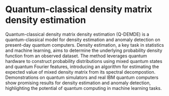 # Quantum-classical density matrix density estimation

Quantum-classical density matrix density estimation (Q-DEMDE) is a quantum-classical model for density estimation and anomaly detection on present-day quantum computers. Density estimation, a key task in statistics and machine learning, aims to determine the underlying probability density function from an observed dataset. The method leverages quantum hardware to construct probability distributions using mixed quantum states and quantum Fourier features, introducing an algorithm for estimating the expected value of mixed density matrix from its spectral decompostion. Demonstrations on quantum simulators and real IBM quantum computers show promising results for density estimation and anomaly detection, highlighting the potential of quantum computing in machine learning tasks.
